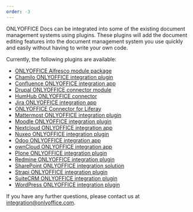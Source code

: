 ```yaml
---
order: -3
---
```



ONLYOFFICE Docs can be integrated into some of the existing document management systems using plugins. These plugins will add the document editing features into the document management system you use quickly and easily without having to write your own code.

Currently, the following plugins are available:

* [ONLYOFFICE Alfresco module package](Alfresco%20integration/index.md)
* [Chamilo ONLYOFFICE integration plugin](Chamilo%20integration/index.md)
* [Confluence ONLYOFFICE integration app](Confluence%20integration/index.md)
* [Drupal ONLYOFFICE connector module](Drupal%20integration/index.md)
* [HumHub ONLYOFFICE connector](HumHub%20integration/index.md)
* [Jira ONLYOFFICE integration app](Jira%20integration/index.md)
* [ONLYOFFICE Connector for Liferay](Liferay%20integration/index.md)
* [Mattermost ONLYOFFICE integration plugin](Mattermost%20integration/index.md)
* [Moodle ONLYOFFICE integration plugin](Moodle%20integration/index.md)
* [Nextcloud ONLYOFFICE integration app](Nextcloud%20integration/index.md)
* [Nuxeo ONLYOFFICE integration plugin](Nuxeo%20integration/index.md)
* [Odoo ONLYOFFICE integration app](Odoo%20integration/index.md)
* [ownCloud ONLYOFFICE integration app](ownCloud%20integration/index.md)
* [Plone ONLYOFFICE integration plugin](Plone%20integration/index.md)
* [Redmine ONLYOFFICE integration plugin](Redmine%20integration/index.md)
* [SharePoint ONLYOFFICE integration solution](SharePoint%20integration/index.md)
* [Strapi ONLYOFFICE integration plugin](Strapi%20integration/index.md)
* [SuiteCRM ONLYOFFICE integration plugin](SuiteCRM%20integration/index.md)
* [WordPress ONLYOFFICE integration plugin](WordPress%20integration/index.md)

If you have any further questions, please contact us at <integration@onlyoffice.com>.
